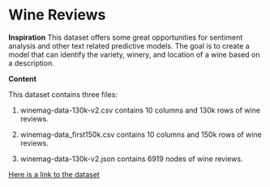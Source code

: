 # Wine Reviews
**Inspiration**
This dataset offers some great opportunities for sentiment analysis and other text related predictive models. The goal is to create a model that can identify the variety, winery, and location of a wine based on a description. 

**Content**

This dataset contains three files:

1. winemag-data-130k-v2.csv contains 10 columns and 130k rows of wine reviews.

2. winemag-data_first150k.csv contains 10 columns and 150k rows of wine reviews.

3. winemag-data-130k-v2.json contains 6919 nodes of wine reviews.

[Here is a link to the dataset](https://www.kaggle.com/zynicide/wine-reviews)
